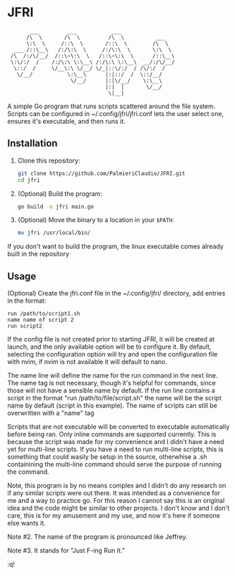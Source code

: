 # JFRI

```
       ___         ___           ___                 
      /\  \       /\  \         /\  \          ___   
      \:\  \     /::\  \       /::\  \        /\  \  
  ___ /::\__\   /:/\:\  \     /:/\:\  \       \:\  \ 
 /\  /:/\/__/  /::\~\:\  \   /::\~\:\  \      /::\__\
 \:\/:/  /    /:/\:\ \:\__\ /:/\:\ \:\__\  __/:/\/__/
  \::/  /     \/__\:\ \/__/ \/_|::\/:/  / /\/:/  /   
   \/__/           \:\__\      |:|::/  /  \::/__/    
                    \/__/      |:|\/__/    \:\__\    
                               |:|  |       \/__/    
                                \|__|              

```

A simple Go program that runs scripts scattered around the file system.
Scripts can be configured in ~/.config/jfri/jfri.conf lets the user select one, ensures it's executable, and then runs it.

## Installation
1. Clone this repository:
   ```bash
   git clone https://github.com/PalmieriClaudio/JFRI.git
   cd jfri
   ```
2. (Optional) Build the program:
   ```bash
   go build -o jfri main.go
   ```
3. (Optional) Move the binary to a location in your `$PATH`:
   ```bash
   mv jfri /usr/local/bin/
   ```
If you don't want to build the program, the linux executable comes already built in the repository

## Usage
   (Optional) Create the jfri.conf file in the ~/.config/jfri/ directory, add entries in the format:
   ```
   run /path/to/script1.sh
   name name of script 2
   run script2 
   ```
   If the config file is not created prior to starting JFRI, it will be created at launch, and the only available option will be to configure it.
   By default, selecting the configuration option will try and open the configuration file with nvim, if nvim is not available it will default to nano.

   The name line will define the name for the run command in the next line.
   The name tag is not necessary, though it's helpful for commands, since those will not have a sensible name by default.
   If the run line contains a script in the format "run /path/to/file/script.sh" the name will be the script name by default (script in this example).
   The name of scripts can still be overwritten with a "name" tag

   Scripts that are not executable will be converted to executable automatically before being ran.
   Only inline commands are supported currently. This is because the script was made for my convenience and I didn't have a need yet for multi-line scripts.
   If you have a need to run multi-line scripts, this is something that could wasily be setup in the source, otherwhise a .sh containining the multi-line command should serve the purpose of running the command.

Note, this program is by no means complex and I didn't do any research on if any similar scripts were out there. It was intended as a convenience for me and a way to practice go.
For this reason I cannot say this is an original idea and the code might be similar to other projects. I don't know and I don't care, this is for my amusement and my use, and now it's here if someone else wants it.

Note #2. The name of the program is pronounced like Jeffrey.

Note #3. It stands for "Just F-ing Run It."

:q!
